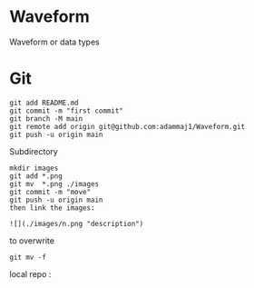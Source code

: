 # Waveform
Waveform or data types



# Git


```
git add README.md
git commit -m "first commit"
git branch -M main
git remote add origin git@github.com:adammaj1/Waveform.git
git push -u origin main
```

Subdirectory

```
mkdir images
git add *.png
git mv  *.png ./images
git commit -m "move"
git push -u origin main
then link the images:
```

```
![](./images/n.png "description") 
```
to overwrite

```
git mv -f 
```

local repo : 
